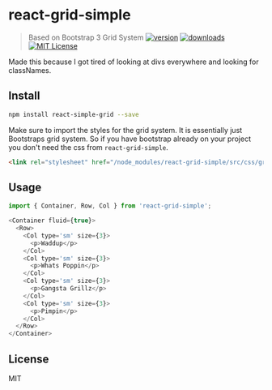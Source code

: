 # react-grid-simple
> Based on Bootstrap 3 Grid System
[![version](https://img.shields.io/npm/v/react-grid-simple.svg?style=flat-square)](http://npm.im/react-grid-simple)
[![downloads](https://img.shields.io/npm/dm/react-grid-simple.svg?style=flat-square)](http://npm-stat.com/charts.html?package=react-grid-simple&from=2016-06-13)
[![MIT License](https://img.shields.io/npm/l/react-grid-simple.svg?style=flat-square)](http://opensource.org/licenses/MIT)

Made this because I got tired of looking at divs everywhere and looking for classNames.

## Install
```bash
npm install react-simple-grid --save
```

Make sure to import the styles for the grid system. It is essentially just Bootstraps grid system.
So if you have bootstrap already on your project you don't need the css from `react-grid-simple`.
```html
<link rel="stylesheet" href="/node_modules/react-grid-simple/src/css/grid.min.css">
```
## Usage
```js
import { Container, Row, Col } from 'react-grid-simple';

<Container fluid={true}>
  <Row>
    <Col type='sm' size={3}>
      <p>Waddup</p>
    </Col>
    <Col type='sm' size={3}>
      <p>Whats Poppin</p>
    </Col>
    <Col type='sm' size={3}>
      <p>Gangsta Grillz</p>
    </Col>
    <Col type='sm' size={3}>
      <p>Pimpin</p>
    </Col>
  </Row>
</Container>
```

## License
MIT

